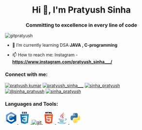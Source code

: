 <h1 align="center">Hi 👋, I'm Pratyush Sinha</h1>
<h3 align="center">Committing to excellence in every line of code</h3>

<p align="left"> <img src="https://komarev.com/ghpvc/?username=gitpratyush&label=Profile%20views&color=0e75b6&style=flat" alt="gitpratyush" /> </p>

- 🌱 I’m currently learning DSA **JAVA , C-programming**

- 📫 How to reach me: Instagram - **https://www.instagram.com/pratyush_sinha___/**

<h3 align="left">Connect with me:</h3>
<p align="left">
<a href="https://linkedin.com/in/pratyush kumar" target="blank"><img align="center" src="https://raw.githubusercontent.com/rahuldkjain/github-profile-readme-generator/master/src/images/icons/Social/linked-in-alt.svg" alt="pratyush kumar" height="30" width="40" /></a>
<a href="https://instagram.com/pratyush_sinha___" target="blank"><img align="center" src="https://raw.githubusercontent.com/rahuldkjain/github-profile-readme-generator/master/src/images/icons/Social/instagram.svg" alt="pratyush_sinha___" height="30" width="40" /></a>
<a href="https://www.codechef.com/users/sinha_pratyush" target="blank"><img align="center" src="https://cdn.jsdelivr.net/npm/simple-icons@3.1.0/icons/codechef.svg" alt="sinha_pratyush" height="30" width="40" /></a>
<a href="https://www.hackerrank.com/@sinha_pratyush" target="blank"><img align="center" src="https://raw.githubusercontent.com/rahuldkjain/github-profile-readme-generator/master/src/images/icons/Social/hackerrank.svg" alt="@sinha_pratyush" height="30" width="40" /></a>
<a href="https://www.leetcode.com/sinha_pratyush" target="blank"><img align="center" src="https://raw.githubusercontent.com/rahuldkjain/github-profile-readme-generator/master/src/images/icons/Social/leet-code.svg" alt="sinha_pratyush" height="30" width="40" /></a>
</p>

<h3 align="left">Languages and Tools:</h3>
<p align="left"> <a href="https://www.cprogramming.com/" target="_blank" rel="noreferrer"> <img src="https://raw.githubusercontent.com/devicons/devicon/master/icons/c/c-original.svg" alt="c" width="40" height="40"/> </a> <a href="https://www.w3schools.com/css/" target="_blank" rel="noreferrer"> <img src="https://raw.githubusercontent.com/devicons/devicon/master/icons/css3/css3-original-wordmark.svg" alt="css3" width="40" height="40"/> </a> <a href="https://git-scm.com/" target="_blank" rel="noreferrer"> <img src="https://www.vectorlogo.zone/logos/git-scm/git-scm-icon.svg" alt="git" width="40" height="40"/> </a> <a href="https://www.w3.org/html/" target="_blank" rel="noreferrer"> <img src="https://raw.githubusercontent.com/devicons/devicon/master/icons/html5/html5-original-wordmark.svg" alt="html5" width="40" height="40"/> </a> <a href="https://www.java.com" target="_blank" rel="noreferrer"> <img src="https://raw.githubusercontent.com/devicons/devicon/master/icons/java/java-original.svg" alt="java" width="40" height="40"/> </a> <a href="https://www.python.org" target="_blank" rel="noreferrer"> <img src="https://raw.githubusercontent.com/devicons/devicon/master/icons/python/python-original.svg" alt="python" width="40" height="40"/> </a> </p>






